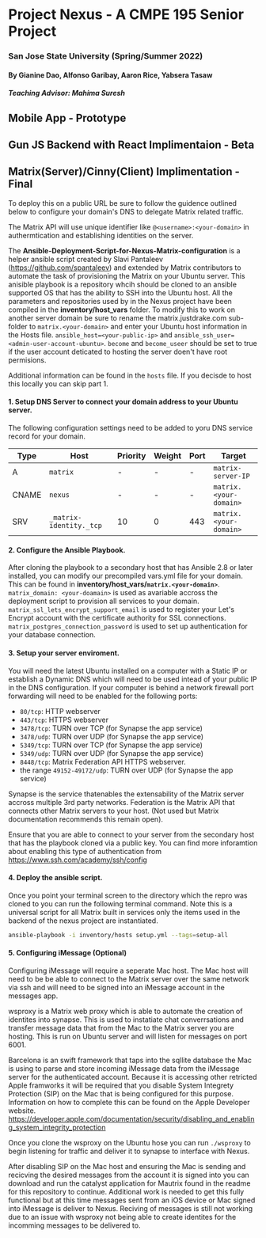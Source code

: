 # Project Nexus - A CMPE 195 Senior Project
### San Jose State University (Spring/Summer 2022)

#### By Gianine Dao, Alfonso Garibay, Aaron Rice, Yabsera Tasaw
##### Teaching Advisor: Mahima Suresh

## Mobile App - Prototype

## Gun JS Backend with React Implimentaion - Beta

## Matrix(Server)/Cinny(Client) Implimentation - Final
To deploy this on a public URL be sure to follow the guidence outlined below to configure your domain's DNS to delegate Matrix related traffic.

The Matrix API will use unique identifier like `@<username>:<your-domain>` in authermtication and establishing identities on the server.

The **Ansible-Deployment-Script-for-Nexus-Matrix-configuration** is a helper ansible script created by Slavi Pantaleev (https://github.com/spantaleev) and extended by Matrix contributors to automate the task of provisioning the Matrix on your Ubuntu server. This anisible playbook is a repository whcih should be cloned to an ansible supported OS that has the ability to SSH into the Ubuntu host. All the parameters and repositories used by in the Nexus project have been compiled in the **inventory/host_vars** folder. To modify this to work on another server domain be sure to rename the matrix.justdrake.com sub-folder to `matrix.<your-domain>` and enter your Ubuntu host information in the Hosts file. `ansible_host=<your-public-ip>` and `ansible_ssh_user=<admin-user-account-ubuntu>`. `become` and `become_useer` should be set to true if the user account deticated to hosting the server doen't have root permisions. 

Additional information can be found in the `hosts` file. If you decisde to host this locally you can skip part 1.

#### 1. Setup DNS Server to connect your domain address to your Ubuntu server. 
The following configuration settings need to be added to yoru DNS service record for your domain. 

| Type  | Host                         | Priority | Weight | Port | Target                 |
| ----- | ---------------------------- | -------- | ------ | ---- | ---------------------- |
| A     | `matrix`                     | -        | -      | -    | `matrix-server-IP`     |
| CNAME | `nexus`                      | -        | -      | -    | `matrix.<your-domain>` |
| SRV   | `_matrix-identity._tcp`      | 10       | 0      | 443  | `matrix.<your-domain>` |

#### 2. Configure the Ansible Playbook.
After cloning the playbook to a secondary host that has Ansible 2.8 or later installed, you can modify our precompiled vars.yml file for your domain.
This can be found in **inventory/host_vars/`matrix.<your-domain>`**.
`matrix_domain: <your-doamain>` is used as avariable accross the deployment script to provision all services to your domain.
`matrix_ssl_lets_encrypt_support_email` is used to register your Let's Encrypt account with the certificate authority for SSL connections.
`matrix_postgres_connection_password` is used to set up authentication for your database connection.

#### 3. Setup your server enviroment.
You will need the latest Ubuntu installed on a computer with a Static IP or establish a Dynamic DNS which will need to be used intead of your public IP in the DNS configuration. If your computer is behind a network firewall port forwarding will need to be enabled for the following ports:
  - `80/tcp`: HTTP webserver
  - `443/tcp`: HTTPS webserver
  - `3478/tcp`: TURN over TCP (for Synapse the app service)
  - `3478/udp`: TURN over UDP (for Synapse the app service)
  - `5349/tcp`: TURN over TCP (for Synapse the app service)
  - `5349/udp`: TURN over UDP (for Synapse the app service)
  - `8448/tcp`: Matrix Federation API HTTPS webserver.
  - the range `49152-49172/udp`: TURN over UDP (for Synapse the app service)

Synapse is the service thatenables the extensability of the Matrix server accross multiple 3rd party networks. 
Federation is the Matrix API that connects other Matrix servers to your host. (Not used but Matrix documentation recommends this remain open).

Ensure that you are able to connect to your server from the secondary host that has the playbook cloned via a public key. You can find more inforamtion about enabling this type of authentication from https://www.ssh.com/academy/ssh/config

#### 4. Deploy the ansible script.
Once you point your terminal screen to the directory which the repro was cloned to you can run the following terminal command. Note this is a universal script for all Matrix built in services only the items used in the backend of the nexus project are instantiated.
```bash
ansible-playbook -i inventory/hosts setup.yml --tags=setup-all
```
#### 5. Configuring iMessage (Optional)
Configuring iMessage will require a seperate Mac host. 
The Mac host will need to be be able to connect to the Matrix server over the same network via ssh and will need to be signed into an iMessage account in the messages app. 

wsproxy is a Matrix web proxy which is able to automate the creation of identites into synapse. This is used to instatiate chat converrsations and transfer message data that from the Mac to the Matrix server you are hosting. This is run on Ubuntu server and will listen for messages on port 6001. 

Barcelona is an swift framework that taps into the sqllite database the Mac is using to parse and store incoming iMessage data from the iMessage server for the authenticated account. Because it is accessing other retricted Apple framworks it will be required that you disable System Integrety Protection (SIP) on the Mac that is being configured for this purpose. Information on how to complete this can be found on the Apple Developer website. https://developer.apple.com/documentation/security/disabling_and_enabling_system_integrity_protection

Once you clone the wsproxy on the Ubuntu hose you can run `./wsproxy` to begin listening for traffic and deliver it to synapse to interface with Nexus.

After disabling SIP on the Mac host and ensuring the Mac is sending and recicving the desired messages from the account it is signed into you can download and run the catalyst application for Mautrix found in the readme for this repository to continue. Additional work is needed to get this fully functional but at this time messages sent from an iOS device or Mac signed into iMessage is deliver to Nexus. Reciving of messages is still not working due to an issue with wsproxy not being able to create identites for the incomming messages to be delivered to.
<!--

**Here are some ideas to get you started:**

🙋‍♀️ A short introduction - what is your organization all about?
🌈 Contribution guidelines - how can the community get involved?
👩‍💻 Useful resources - where can the community find your docs? Is there anything else the community should know?
🍿 Fun facts - what does your team eat for breakfast?
🧙 Remember, you can do mighty things with the power of [Markdown](https://docs.github.com/github/writing-on-github/getting-started-with-writing-and-formatting-on-github/basic-writing-and-formatting-syntax)
-->
